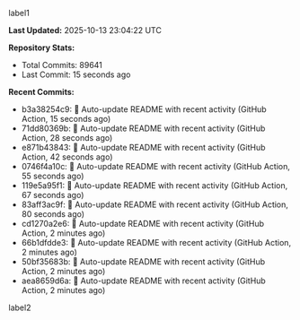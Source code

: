 
label1 
<!-- ACTIVITY_START -->
**Last Updated:** 2025-10-13 23:04:22 UTC

**Repository Stats:**
- Total Commits: 89641
- Last Commit: 15 seconds ago

**Recent Commits:**
- b3a38254c9: 🤖 Auto-update README with recent activity (GitHub Action, 15 seconds ago)
- 71dd80369b: 🤖 Auto-update README with recent activity (GitHub Action, 28 seconds ago)
- e871b43843: 🤖 Auto-update README with recent activity (GitHub Action, 42 seconds ago)
- 0746f4a10c: 🤖 Auto-update README with recent activity (GitHub Action, 55 seconds ago)
- 119e5a95f1: 🤖 Auto-update README with recent activity (GitHub Action, 67 seconds ago)
- 83aff3ac9f: 🤖 Auto-update README with recent activity (GitHub Action, 80 seconds ago)
- cd1270a2e6: 🤖 Auto-update README with recent activity (GitHub Action, 2 minutes ago)
- 66b1dfdde3: 🤖 Auto-update README with recent activity (GitHub Action, 2 minutes ago)
- 50bf35683b: 🤖 Auto-update README with recent activity (GitHub Action, 2 minutes ago)
- aea8659d6a: 🤖 Auto-update README with recent activity (GitHub Action, 2 minutes ago)
<!-- ACTIVITY_END -->

label2
